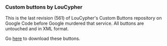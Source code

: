 ### Custom buttons by LouCypher

This is the last revision (561) of LouCypher's Custom Buttons repository on Google Code before Google murdered that service. All buttons are untouched and in XML format.

Go [here](https://odyseus.github.io/CustomButtons/LouCypherButtons.html) to download these buttons.